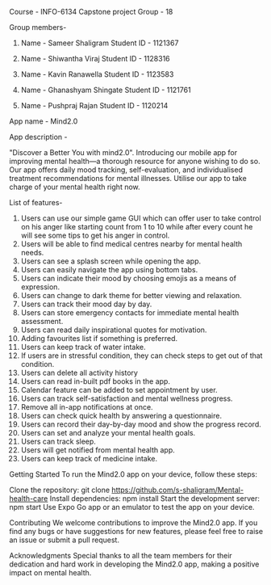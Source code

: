 Course - INFO-6134 Capstone project
Group - 18

Group members-

1. Name - Sameer Shaligram
   Student ID - 1121367

2. Name - Shiwantha Viraj
   Student ID - 1128316

3. Name - Kavin Ranawella
   Student ID - 1123583
4. Name - Ghanashyam Shingate
   Student ID - 1121761

5. Name - Pushpraj Rajan
   Student ID - 1120214

App name - Mind2.0

App description -

"Discover a Better You with mind2.0".
Introducing our mobile app for improving mental health—a thorough resource for anyone wishing to do so. Our app offers daily mood tracking, self-evaluation, and individualised treatment recommendations for mental illnesses. Utilise our app to take charge of your mental health right now.

List of features-

1. Users can use our simple game GUI which can offer user to take control on his anger like starting count from 1 to 10 while after every count he will see some tips to get his anger in control.	
2. Users will be able to find medical centres nearby for mental health needs.	
3. Users can see a splash screen while opening the app.	
4. Users can easily navigate the app using bottom tabs.	
5. Users can indicate their mood by choosing emojis as a means of expression.	
6. Users can change to dark theme for better viewing and relaxation.	
7. Users can track their mood day by day.	
8. Users can store emergency contacts for immediate mental health assessment.	
9. Users can read daily inspirational quotes for motivation.	
10. Adding favourites list if something is preferred.	
11. Users can keep track of water intake.	
12. If users are in stressful condition, they can check steps to get out of that condition.	
13. Users can delete all activity history	
14. Users can read in-built pdf books in the app.	
15. Calendar feature can be added to set appointment by user.	
16. Users can track self-satisfaction and mental wellness progress.	
17. Remove all in-app notifications at once.	
18. Users can check quick health by answering a questionnaire.	
19. Users can record their day-by-day mood and show the progress record.	
20. Users can set and analyze your mental health goals.	
21. Users can track sleep.	
22. Users will get notified from mental health app.	
23. Users can keep track of medicine intake.

Getting Started
To run the Mind2.0 app on your device, follow these steps:

Clone the repository: git clone https://github.com/s-shaligram/Mental-health-care
Install dependencies: npm install
Start the development server: npm start
Use Expo Go app or an emulator to test the app on your device.

Contributing
We welcome contributions to improve the Mind2.0 app. If you find any bugs or have suggestions for new features, please feel free to raise an issue or submit a pull request.

Acknowledgments
Special thanks to all the team members for their dedication and hard work in developing the Mind2.0 app, making a positive impact on mental health.
